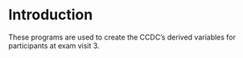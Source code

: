 # Introduction
These programs are used to create the CCDC’s derived variables for participants at exam visit 3.
